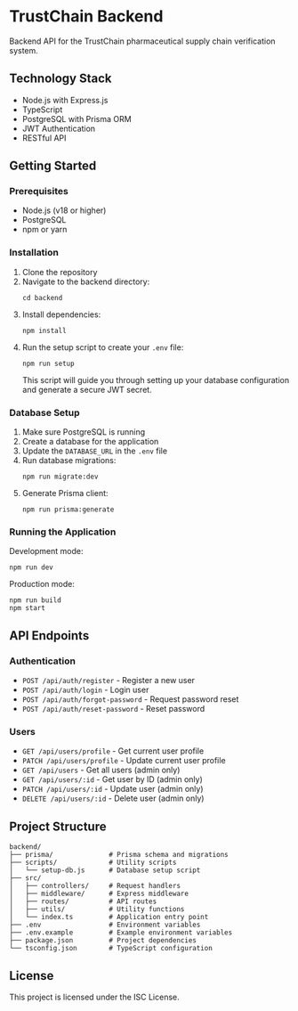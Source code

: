 # TrustChain Backend

Backend API for the TrustChain pharmaceutical supply chain verification system.

## Technology Stack

- Node.js with Express.js
- TypeScript
- PostgreSQL with Prisma ORM
- JWT Authentication
- RESTful API

## Getting Started

### Prerequisites

- Node.js (v18 or higher)
- PostgreSQL
- npm or yarn

### Installation

1. Clone the repository
2. Navigate to the backend directory:
   ```
   cd backend
   ```
3. Install dependencies:
   ```
   npm install
   ```
4. Run the setup script to create your `.env` file:
   ```
   npm run setup
   ```
   This script will guide you through setting up your database configuration and generate a secure JWT secret.

### Database Setup

1. Make sure PostgreSQL is running
2. Create a database for the application
3. Update the `DATABASE_URL` in the `.env` file
4. Run database migrations:
   ```
   npm run migrate:dev
   ```
5. Generate Prisma client:
   ```
   npm run prisma:generate
   ```

### Running the Application

Development mode:

```
npm run dev
```

Production mode:

```
npm run build
npm start
```

## API Endpoints

### Authentication

- `POST /api/auth/register` - Register a new user
- `POST /api/auth/login` - Login user
- `POST /api/auth/forgot-password` - Request password reset
- `POST /api/auth/reset-password` - Reset password

### Users

- `GET /api/users/profile` - Get current user profile
- `PATCH /api/users/profile` - Update current user profile
- `GET /api/users` - Get all users (admin only)
- `GET /api/users/:id` - Get user by ID (admin only)
- `PATCH /api/users/:id` - Update user (admin only)
- `DELETE /api/users/:id` - Delete user (admin only)

## Project Structure

```
backend/
├── prisma/              # Prisma schema and migrations
├── scripts/             # Utility scripts
│   └── setup-db.js      # Database setup script
├── src/
│   ├── controllers/     # Request handlers
│   ├── middleware/      # Express middleware
│   ├── routes/          # API routes
│   ├── utils/           # Utility functions
│   └── index.ts         # Application entry point
├── .env                 # Environment variables
├── .env.example         # Example environment variables
├── package.json         # Project dependencies
└── tsconfig.json        # TypeScript configuration
```

## License

This project is licensed under the ISC License.
